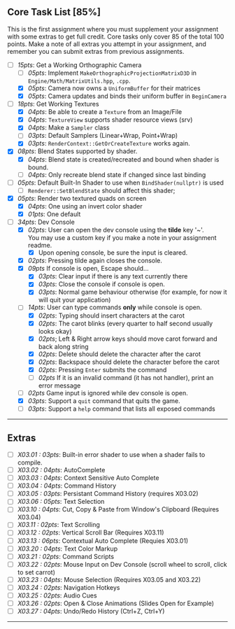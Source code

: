## Core Task List [85%]

This is the first assignment where you must supplement your assignment with some extras to get full credit.  Core tasks
only cover 85 of the total 100 points.  Make a note of all extras you attempt in your assignment, 
and remember you can submit extras from previous assignments.

- [ ] *15pts*: Get a Working Orthographic Camera
    - [ ] *05pts*: Implement `MakeOrthographicProjectionMatrixD3D` in `Engine/Math/MatrixUtils.hpp`, `.cpp`.  
    - [x] *05pts*: Camera now owns a `UniformBuffer` for their matrices
    - [x] *05pts*: Camera updates and binds their uniform buffer in `BeginCamera`
- [ ] *18pts*: Get Working Textures
    - [x] *04pts*: Be able to create a `Texture` from an Image/File
    - [x] *04pts*: `TextureView` supports shader resource views (srv)
    - [x] *04pts*: Make a `Sampler` class
    - [ ] *03pts*: Default Samplers (Linear+Wrap, Point+Wrap)
    - [x] *03pts*: `RenderContext::GetOrCreateTexture` works again.
- [x] *08pts*: Blend States supported by shader.
    - [x] *04pts*: Blend state is created/recreated and bound when shader is bound.
    - [ ] *04pts*: Only recreate blend state if changed since last binding
- [ ] *05pts*: Default Built-In Shader to use when `BindShader(nullptr)` is used
    - [ ] `Renderer::SetBlendState` should affect this shader; 
- [x] *05pts*: Render two textured quads on screen
    - [x] *04pts*: One using an invert color shader
    - [x] *01pts*: One default
- [ ] *34pts*: Dev Console
    - [x] *02pts*: User can open the dev console using the **tilde** key '\~'.  
                   You may use a custom key if you make a note in your assignment readme.
        - [x] Upon opening console, be sure the input is cleared.
    - [x] *02pts*: Pressing tilde again closes the console.
    - [x] *09pts* If console is open, Escape should...
        - [x] *03pts*: Clear input if there is any text currently there
        - [x] *03pts*: Close the console if console is open.
        - [x] *03pts*: Normal game behaviour otherwise (for example, for now it will quit your application)
    - [ ] *14pts*: User can type commands **only** while console is open.
        - [x] *02pts*: Typing should insert characters at the carot
        - [x] *02pts*: The carot blinks (every quarter to half second usually looks okay)
        - [x] *02pts*; Left & Right arrow keys should move carot forward and back along string 
        - [x] *02pts*: Delete should delete the character after the carot
        - [x] *02pts*: Backspace should delete the character before the carot
        - [x] *02pts*: Pressing `Enter` submits the command
        - [ ] *02pts* If it is an invalid command (it has not handler), print an error message
    - [ ] *02pts* Game input is ignored while dev console is open.
    - [x] *03pts*: Support a `quit` command that quits the game.
    - [ ] *03pts*: Support a `help` command that lists all exposed commands
   
------

## Extras

- [ ] *X03.01 : 03pts*: Built-in error shader to use when a shader fails to compile.   
- [ ] *X03.02 : 04pts*: AutoComplete
- [ ] *X03.03 : 04pts*: Context Sensitive Auto Complete
- [ ] *X03.04 : 04pts*: Command History
- [ ] *X03.05 : 03pts*: Persistant Command History (requires X03.02)
- [ ] *X03.06 : 05pts*: Text Selection 
- [ ] *X03.10 : 04pts*: Cut, Copy & Paste from Window's Clipboard (Requires X03.04)
- [ ] *X03.11 : 02pts*: Text Scrolling
- [ ] *X03.12 : 02pts*: Vertical Scroll Bar (Requires X03.11)
- [ ] *X03.13 : 06pts*: Contextual Auto Complete (Requies X03.01)
- [ ] *X03.20 : 04pts*: Text Color Markup
- [ ] *X03.21 : 02pts*: Command Scripts
- [ ] *X03.22 : 02pts*: Mouse Input on Dev Console (scroll wheel to scroll, click to set carrot)
- [ ] *X03.23 : 04pts*: Mouse Selection (Requires X03.05 and X03.22)
- [ ] *X03.24 : 02pts*: Navigation Hotkeys 
- [ ] *X03.25 : 02pts*: Audio Cues
- [ ] *X03.26 : 02pts*: Open & Close Animations (Slides Open for Example)
- [ ] *X03.27 : 04pts*: Undo/Redo History (Ctrl+Z, Ctrl+Y)

------